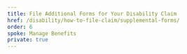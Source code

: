 ```yaml
---
title: File Additional Forms for Your Disability Claim
href: /disability/how-to-file-claim/supplemental-forms/
order: 6
spoke: Manage Benefits
private: true
---
```

